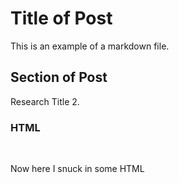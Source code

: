 
<!--- Research Title 2 -->

# Title of Post
This is an example of a markdown file.  

## Section of Post
Research Title 2.

### HTML
<br>
<div>
  <p>Now here I snuck in some HTML</p>
</div>
